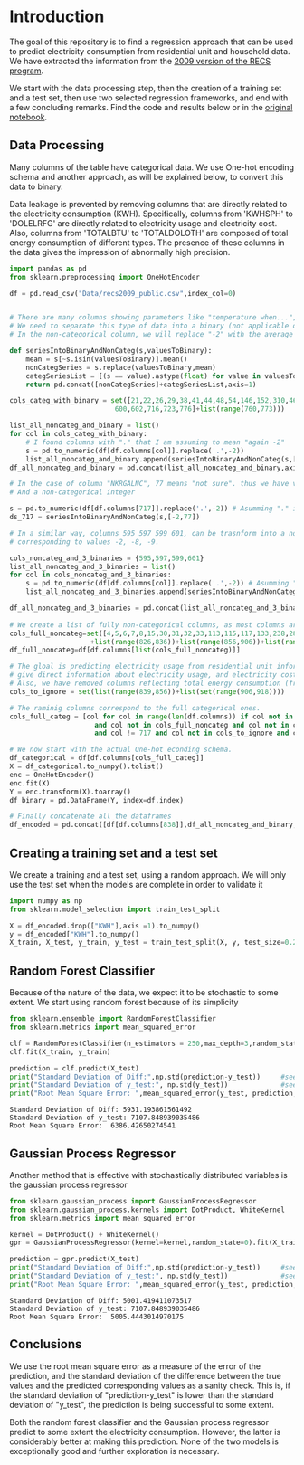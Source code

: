 # Introduction

The goal of this repository is to find a regression approach that can be used to predict electricity consumption from residential unit and household data. We have extracted the information from the [2009 version of the RECS program](https://www.eia.gov/consumption/residential/data/2009/index.php?view=microdata).

We start with the data processing step, then the creation of a training set and a test set, then use two selected regression frameworks, and end with a few concluding remarks.
Find the code and results
below or in the [original
notebook](https://github.com/justojavier00/PredictingElectricityConsumption/blob/master/Code/ForecatingElectricityConsumption.ipynb).

## Data Processing

Many columns of the table have categorical data.
We use One-hot encoding schema and another approach, as will be explained below, to convert this data to binary.

Data leakage is prevented by removing columns that are directly related to the electricity consumption (KWH). 
Specifically, columns from 'KWHSPH' to 'DOLELRFG' are directly related to electricity usage and electricity cost.
Also, columns from 'TOTALBTU' to 'TOTALDOLOTH' are composed of total energy consumption of different types. 
The presence of these columns in the data gives the impression of abnormally high precision.

```python
import pandas as pd
from sklearn.preprocessing import OneHotEncoder

df = pd.read_csv("Data/recs2009_public.csv",index_col=0)


# There are many columns showing parameters like "temperature when...", but showing -2 when not applicable.
# We need to separate this type of data into a binary (not applicable or applicable) and a non-categorical column
# In the non-categorical column, we will replace "-2" with the average of all the values larger than 0

def seriesIntoBinaryAndNonCateg(s,valuesToBinary):
    mean = s[~s.isin(valuesToBinary)].mean()
    nonCategSeries = s.replace(valuesToBinary,mean)
    categSeriesList = [(s == value).astype(float) for value in valuesToBinary]
    return pd.concat([nonCategSeries]+categSeriesList,axis=1)

cols_categ_with_binary = set([21,22,26,29,38,41,44,48,54,146,152,310,460,462,466,467,468,540,546,547,548,549,
                          600,602,716,723,776]+list(range(760,773)))

list_all_noncateg_and_binary = list()
for col in cols_categ_with_binary:
    # I found columns with "." that I am assuming to mean "again -2"
    s = pd.to_numeric(df[df.columns[col]].replace('.',-2))
    list_all_noncateg_and_binary.append(seriesIntoBinaryAndNonCateg(s,[-2]))
df_all_noncateg_and_binary = pd.concat(list_all_noncateg_and_binary,axis=1)

# In the case of column "NKRGALNC", 77 means "not sure". thus we have values -2 and 77 to trasnform to binary
# And a non-categorical integer

s = pd.to_numeric(df[df.columns[717]].replace('.',-2)) # Asumming "." is "-2" to save time
ds_717 = seriesIntoBinaryAndNonCateg(s,[-2,77])

# In a similar way, columns 595 597 599 601, can be trasnform into a non-categorical column and 3 binary columns 
# corresponding to values -2, -8, -9.

cols_noncateg_and_3_binaries = {595,597,599,601}
list_all_noncateg_and_3_binaries = list()
for col in cols_noncateg_and_3_binaries:
    s = pd.to_numeric(df[df.columns[col]].replace('.',-2)) # Asumming "." is "-2" to save time
    list_all_noncateg_and_3_binaries.append(seriesIntoBinaryAndNonCateg(s,[-2,-8,-9]))

df_all_noncateg_and_3_binaries = pd.concat(list_all_noncateg_and_3_binaries,axis=1)
    
# We create a list of fully non-categorical columns, as most columns are categorical
cols_full_noncateg=set([4,5,6,7,8,15,30,31,32,33,113,115,117,133,238,288,502,503,556,594,596,598,607,758,759,784] 
                    +list(range(826,836))+list(range(856,906))+list(range(931,939)))
df_full_noncateg=df[df.columns[list(cols_full_noncateg)]]

# The gloal is predicting electricity usage from residential unit information so we remove all columns that
# give direct information about electricity usage, and electricity cost (from 'KWHSPH' to 'DOLELRFG'). 
# Also, we have removed columns reflecting total energy consumption (from 'TOTALBTU' to 'TOTALDOLOTH').
cols_to_ignore = set(list(range(839,856))+list(set(range(906,918))))

# The raminig columns correspond to the full categorical ones.
cols_full_categ = [col for col in range(len(df.columns)) if col not in cols_categ_with_binary \
                     and col not in cols_full_noncateg and col not in cols_noncateg_and_3_binaries \
                     and col != 717 and col not in cols_to_ignore and col != 838] #838 is the column to be predcited

# We now start with the actual One-hot econding schema.
df_categorical = df[df.columns[cols_full_categ]]
X = df_categorical.to_numpy().tolist()
enc = OneHotEncoder()
enc.fit(X)
Y = enc.transform(X).toarray()
df_binary = pd.DataFrame(Y, index=df.index)

# Finally concatenate all the dataframes
df_encoded = pd.concat([df[df.columns[838]],df_all_noncateg_and_binary,ds_717,df_all_noncateg_and_3_binaries,df_full_noncateg,df_binary],axis=1)

```

## Creating a training set and a test set

We create a training and a test set, using a random approach.
We will only use the test set when the models are complete in order to validate it


```python
import numpy as np
from sklearn.model_selection import train_test_split

X = df_encoded.drop(["KWH"],axis =1).to_numpy()
y = df_encoded["KWH"].to_numpy()
X_train, X_test, y_train, y_test = train_test_split(X, y, test_size=0.20, random_state=42)

```

## Random Forest Classifier

Because of the nature of the data, we expect it to be stochastic to some extent. 
We start using random forest because of its simplicity


```python
from sklearn.ensemble import RandomForestClassifier
from sklearn.metrics import mean_squared_error

clf = RandomForestClassifier(n_estimators = 250,max_depth=3,random_state=0, criterion="entropy")
clf.fit(X_train, y_train)

prediction = clf.predict(X_test)
print("Standard Deviation of Diff:",np.std(prediction-y_test))     #see conclusions
print("Standard Deviation of y_test:", np.std(y_test))             #see conclusions
print("Root Mean Square Error: ",mean_squared_error(y_test, prediction, squared=False)) # Returns RMSE
```

    Standard Deviation of Diff: 5931.193861561492
    Standard Deviation of y_test: 7107.848939035486
    Root Mean Square Error:  6386.42650274541


## Gaussian Process Regressor

Another method that is effective with stochastically distributed variables is the gaussian process regressor


```python
from sklearn.gaussian_process import GaussianProcessRegressor
from sklearn.gaussian_process.kernels import DotProduct, WhiteKernel
from sklearn.metrics import mean_squared_error

kernel = DotProduct() + WhiteKernel()
gpr = GaussianProcessRegressor(kernel=kernel,random_state=0).fit(X_train, y_train)

prediction = gpr.predict(X_test)
print("Standard Deviation of Diff:",np.std(prediction-y_test))     #see conclusions
print("Standard Deviation of y_test:", np.std(y_test))             #see conclusions
print("Root Mean Square Error: ",mean_squared_error(y_test, prediction, squared=False)) # Returns RMSE

```

    Standard Deviation of Diff: 5001.419411073517
    Standard Deviation of y_test: 7107.848939035486
    Root Mean Square Error:  5005.4443014970175


## Conclusions


We use the root mean square error as a measure of the error of the prediction, and the standard deviation of the difference between the true values and the predicted corresponding values as a sanity check. This is, if the standard deviation of "prediction-y_test" is lower than the standard deviation of "y_test", the prediction is being successful to some extent.

Both the random forest classifier and the Gaussian process regressor predict to some extent the electricity consumption. However, the latter is considerably better at making this prediction. None of the two models is exceptionally good and further exploration is necessary.


```python

```
